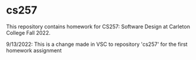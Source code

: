 # cs257
This repository contains homework for CS257: Software Design at Carleton College Fall 2022.


9/13/2022: This is a change made in VSC to repository 'cs257' for the first homework assignment